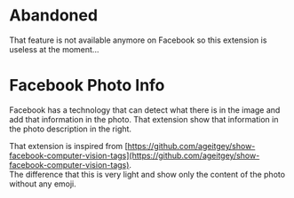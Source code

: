 # Abandoned

That feature is not available anymore on Facebook so this extension is useless at the moment...

# Facebook Photo Info

Facebook has a technology that can detect what there is in the image and add that information in the photo. 
That extension show that information in the photo description in the right.

That extension is inspired from [https://github.com/ageitgey/show-facebook-computer-vision-tags](https://github.com/ageitgey/show-facebook-computer-vision-tags).  
The difference that this is very light and show only the content of the photo without any emoji.
